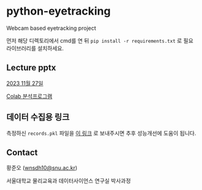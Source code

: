# python-eyetracking
Webcam based eyetracking project

먼저 해당 디렉토리에서 cmd를 연 뒤 `pip install -r requirements.txt` 로 필요 라이브러리를 설치하세요.

## Lecture pptx
[2023 11월 27일](https://docs.google.com/presentation/d/1u83NF1dGgpoiQZ6xuSZX_yOYQIEiAVYV/edit?usp=sharing&ouid=113667026536333859898&rtpof=true&sd=true)

[Colab 분석프로그램](https://drive.google.com/file/d/14paQYZEBnxPWzIvEPeaW9jx1pANVLs3W/view?usp=sharing)

## 데이터 수집용 링크
측정하신 `records.pkl` 파일을 [이 링크](https://forms.gle/nkYZy2vG1hLosYj97) 로 보내주시면 추후 성능개선에 도움이 됩니다.

## Contact
황준오 (wnsdh10@snu.ac.kr)

서울대학교 물리교육과 데이터사이언스 연구실 박사과정

